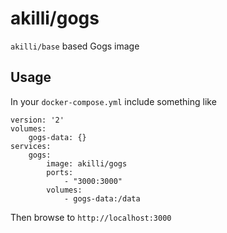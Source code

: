# akilli/gogs

`akilli/base` based Gogs image

## Usage

In your `docker-compose.yml` include something like

    version: '2'
    volumes:
        gogs-data: {}
    services:
        gogs:
            image: akilli/gogs
            ports:
                - "3000:3000"
            volumes:
                - gogs-data:/data

Then browse to `http://localhost:3000`
